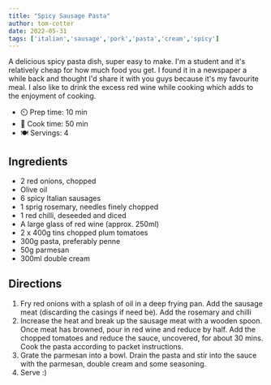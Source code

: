 ```yaml
---
title: "Spicy Sausage Pasta"
author: tom-cotter
date: 2022-05-31
tags: ['italian','sausage','pork','pasta','cream','spicy']
---
```


A delicious spicy pasta dish, super easy to make. I'm a student and it's relatively cheap for how much food you get. I found it in a newspaper a while back and thought I'd share it with you guys because it's my favourite meal. I also like to drink the excess red wine while cooking which adds to the enjoyment of cooking.

- ⏲️ Prep time: 10 min
- 🍳 Cook time: 50 min
- 🍽️ Servings: 4

## Ingredients

- 2 red onions, chopped
- Olive oil
- 6 spicy Italian sausages
- 1 sprig rosemary, needles finely chopped
- 1 red chilli, deseeded and diced
- A large glass of red wine (approx. 250ml)
- 2 x 400g tins chopped plum tomatoes
- 300g pasta, preferably penne
- 50g parmesan
- 300ml double cream

## Directions

1. Fry red onions with a splash of oil in a deep frying pan. Add the sausage meat (discarding the casings if need be). Add the rosemary and chilli
2. Increase the heat and break up the sausage meat with a wooden spoon. Once meat has browned, pour in red wine and reduce by half. Add the chopped tomatoes and reduce the sauce, uncovered, for about 30 mins. Cook the pasta according to packet instructions.
3. Grate the parmesan into a bowl. Drain the pasta and stir into the sauce with the parmesan, double cream and some seasoning.
4. Serve :)
